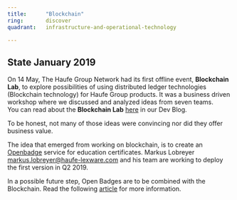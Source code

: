 ```yaml
---
title:      "Blockchain"
ring:       discover
quadrant:   infrastructure-and-operational-technology

---
```


## State January 2019 ##

On 14 May, The Haufe Group Network had its first offline event, **Blockchain Lab**, to explore possibilities of using distributed ledger technologies (Blockchain technology) for Haufe Group products. It was a business driven workshop where we discussed and analyzed ideas from seven teams.   
You can read about the **Blockchain Lab** [here](http://work.haufegroup.io/blockchainlab_with_codecetnric/) in our Dev Blog.

To be honest, not many of those ideas were convincing nor did they offer business value.

The idea that emerged from working on blockchain, is to create an [Openbadge](https://openbadges.org/) service for education certificates.
Markus Lobreyer <markus.lobreyer@haufe-lexware.com> and his team are working to deploy the first version in Q2 2019.   

In a possible future step, Open Badges are to be combined with the Blockchain. Read the following [article](https://draftin.com/documents/1138961?token=hQ5q0mCHizZum8-pkDFYUZr4YFYOWMN01BPT-5uX00hAaGxYOAlgAlhyenat76hjNpTCs-CMWPI38KWn_omp0Oc) for more information.

